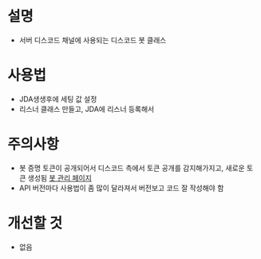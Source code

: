 # 설명
- 서버 디스코드 채널에 사용되는 디스코드 봇 클래스

# 사용법
- JDA생생후에 세팅 값 설정
- 리스너 클래스 만들고, JDA에 리스너 등록해서 

# 주의사항
- 봇 증명 토큰이 공개되어서 디스코드 측에서 토큰 공개를 감지해가지고, 새로운 토큰 생성됨 [봇 관리 페이지](https://discord.com/developers/applications/800689514082205737/bot)
- API 버전마다 사용법이 좀 많이 달라져서 버전보고 코드 잘 작성해야 함

# 개선할 것
- 없음
